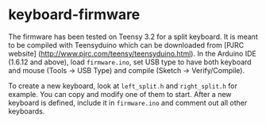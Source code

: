# keyboard-firmware

The firmware has been tested on Teensy 3.2 for a split keyboard. It is meant to
be compiled with Teensyduino which can be downloaded from [PJRC website]
(http://www.pjrc.com/teensy/teensyduino.html). In the Arduino IDE (1.6.12 and
above), load `firmware.ino`, set USB type to have both keyboard and mouse
(Tools -> USB Type) and compile (Sketch -> Verify/Compile).

To create a new keyboard, look at `left_split.h` and `right_split.h` for
example. You can copy and modify one of them to start. After a new keyboard is
defined, include it in `firmware.ino` and comment out all other keyboards.
